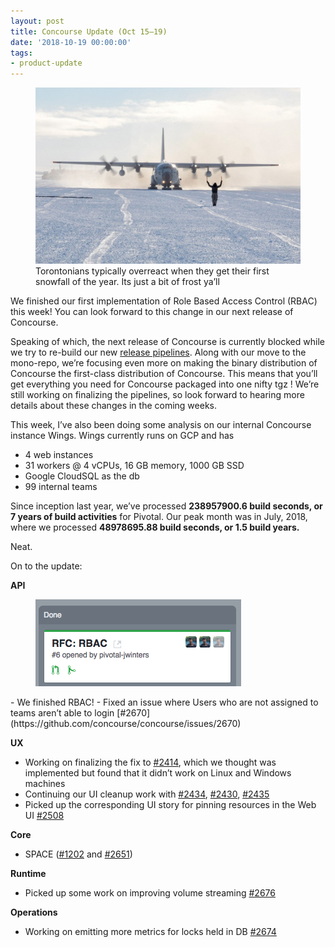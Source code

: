 ```yaml
---
layout: post
title: Concourse Update (Oct 15–19)
date: '2018-10-19 00:00:00'
tags:
- product-update
---
```


<figure class="kg-card kg-image-card kg-card-hascaption"><img src="assets/images/downloaded_images/Concourse-Update--Oct-15-19-/1-Y05yilBhjLQKwCftw39ZVw.jpeg" class="kg-image" alt loading="lazy"><figcaption>Torontonians typically overreact when they get their first snowfall of the year. Its just a bit of frost ya’ll</figcaption></figure>

We finished our first implementation of Role Based Access Control (RBAC) this week! You can look forward to this change in our next release of Concourse.

Speaking of which, the next release of Concourse is currently blocked while we try to re-build our new [release pipelines](https://ci.concourse-ci.org/teams/main/pipelines/concourse). Along with our move to the mono-repo, we’re focusing even more on making the binary distribution of Concourse the first-class distribution of Concourse. This means that you’ll get everything you need for Concourse packaged into one nifty tgz&nbsp;! We’re still working on finalizing the pipelines, so look forward to hearing more details about these changes in the coming weeks.

This week, I’ve also been doing some analysis on our internal Concourse instance Wings. Wings currently runs on GCP and has

- 4 web instances
- 31 workers @ 4 vCPUs, 16 GB memory, 1000 GB SSD
- Google CloudSQL as the db
- 99 internal teams

Since inception last year, we’ve processed **238957900.6 build seconds, or 7 years of build activities** for Pivotal. Our peak month was in July, 2018, where we processed **48978695.88 build seconds, or 1.5 build years.**

Neat.

On to the update:

**API**

<figure class="kg-card kg-image-card"><img src="assets/images/downloaded_images/Concourse-Update--Oct-15-19-/1-I0qcGZPL9DOugmQ6eC_xVQ.png" class="kg-image" alt loading="lazy"></figure>
- We finished RBAC!
- Fixed an issue where Users who are not assigned to teams aren’t able to login [#2670](https://github.com/concourse/concourse/issues/2670)

**UX**

- Working on finalizing the fix to [#2414](https://github.com/concourse/concourse/issues/2414), which we thought was implemented but found that it didn’t work on Linux and Windows machines
- Continuing our UI cleanup work with [#2434](https://github.com/concourse/concourse/issues/2434), [#2430](https://github.com/concourse/concourse/issues/2670), [#2435](https://github.com/concourse/concourse/issues/2435)
- Picked up the corresponding UI story for pinning resources in the Web UI [#2508](https://github.com/concourse/concourse/issues/2508)

**Core**

- SPACE ([#1202](https://github.com/concourse/concourse/issues/1202) and [#2651](https://github.com/concourse/concourse/issues/2651))

**Runtime**

- Picked up some work on improving volume streaming [#2676](https://github.com/concourse/concourse/issues/2676)

**Operations**

- Working on emitting more metrics for locks held in DB [#2674](https://github.com/concourse/concourse/issues/2674)
